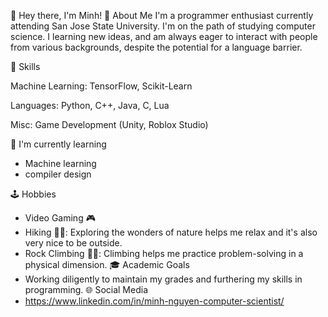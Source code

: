👋 Hey there, I'm Minh!
🤖 About Me
I'm a programmer enthusiast currently attending San Jose State University. I'm on the path of studying computer science. I learning new ideas, and am always eager to interact with people from various backgrounds, despite the potential for a language barrier.

🧠 Skills

Machine Learning: TensorFlow, Scikit-Learn

Languages: Python, C++, Java, C, Lua

Misc: Game Development (Unity, Roblox Studio)


🌱 I'm currently learning
- Machine learning
- compiler design

🕹️ Hobbies
- Video Gaming 🎮
- Hiking 👨‍🦯:
Exploring the wonders of nature helps me relax and it's also very nice to be outside.
- Rock Climbing 🧗‍♂️:
Climbing helps me practice problem-solving in a physical dimension.
🎓 Academic Goals
- Working diligently to maintain my grades and furthering my skills in programming.
🌐 Social Media
- https://www.linkedin.com/in/minh-nguyen-computer-scientist/
